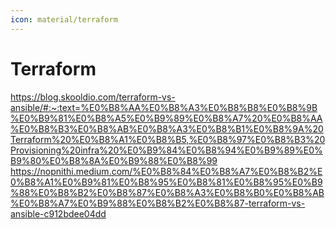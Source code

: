 ```yaml
---
icon: material/terraform
---
```


# Terraform

https://blog.skooldio.com/terraform-vs-ansible/#:~:text=%E0%B8%AA%E0%B8%A3%E0%B8%B8%E0%B8%9B%E0%B9%81%E0%B8%A5%E0%B9%89%E0%B8%A7%20%E0%B8%AA%E0%B8%B3%E0%B8%AB%E0%B8%A3%E0%B8%B1%E0%B8%9A%20Terraform%20%E0%B8%A1%E0%B8%B5,%E0%B8%97%E0%B8%B3%20Provisioning%20infra%20%E0%B9%84%E0%B8%94%E0%B9%89%E0%B9%80%E0%B8%8A%E0%B9%88%E0%B8%99
https://nopnithi.medium.com/%E0%B8%84%E0%B8%A7%E0%B8%B2%E0%B8%A1%E0%B9%81%E0%B8%95%E0%B8%81%E0%B8%95%E0%B9%88%E0%B8%B2%E0%B8%87%E0%B8%A3%E0%B8%B0%E0%B8%AB%E0%B8%A7%E0%B9%88%E0%B8%B2%E0%B8%87-terraform-vs-ansible-c912bdee04dd
